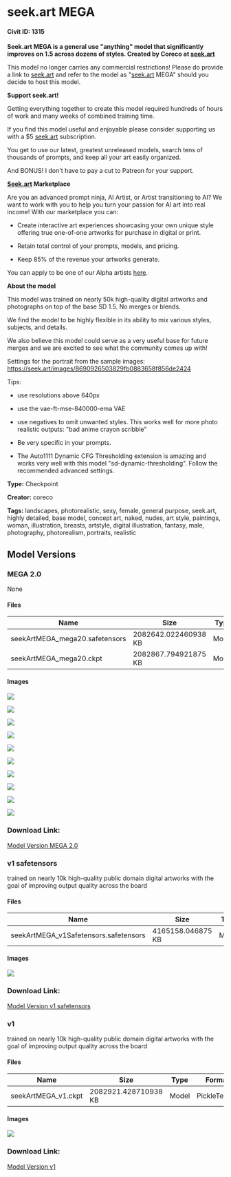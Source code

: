 # seek.art MEGA

#### Civit ID: 1315

<p><strong>Seek.art MEGA is a general use "anything" model that significantly improves on 1.5 across dozens of styles. Created by Coreco at </strong><a target="_blank" rel="ugc" href="http://seek.art"><strong>seek.art</strong></a></p><p>This model no longer carries any commercial restrictions! Please do provide a link to <a target="_blank" rel="ugc" href="http://seek.art">seek.art</a> and refer to the model as "<a target="_blank" rel="ugc" href="http://seek.art">seek.art</a> MEGA" should you decide to host this model.</p><p></p><p><strong>Support seek.art!</strong></p><p>Getting everything together to create this model required hundreds of hours of work and many weeks of combined training time.</p><p>If you find this model useful and enjoyable please consider supporting us with a $5 <a target="_blank" rel="ugc" href="http://seek.art">seek.art</a> subscription.</p><p>You get to use our latest, greatest unreleased models, search tens of thousands of prompts, and keep all your art easily organized.</p><p>And BONUS! I don't have to pay a cut to Patreon for your support.</p><p></p><p><a target="_blank" rel="ugc" href="http://Seek.art"><strong>Seek.art</strong></a><strong> Marketplace</strong></p><p>Are you an advanced prompt ninja, AI Artist, or Artist transitioning to AI? We want to work with you to help you turn your passion for AI art into real income! With our marketplace you can:</p><ul><li><p>Create interactive art experiences showcasing your own unique style offering true one-of-one artworks for purchase in digital or print.</p></li><li><p>Retain total control of your prompts, models, and pricing.</p></li><li><p>Keep 85% of the revenue your artworks generate.</p></li></ul><p></p><p>You can apply to be one of our Alpha artists <a target="_blank" rel="ugc" href="https://seek.art/artists">here</a>.</p><p></p><p><strong>About the model</strong></p><p>This model was trained on nearly 50k high-quality digital artworks and photographs on top of the base SD 1.5. No merges or blends.</p><p>We find the model to be highly flexible in its ability to mix various styles, subjects, and details.</p><p>We also believe this model could serve as a very useful base for future merges and we are excited to see what the community comes up with!</p><p></p><p>Settings for the portrait from the sample images: <a target="_blank" rel="ugc" href="https://seek.art/images/8690926503829fb0883658f856de2424">https://seek.art/images/8690926503829fb0883658f856de2424</a></p><p></p><p>Tips:</p><ul><li><p>use resolutions above 640px</p></li><li><p>use the vae-ft-mse-840000-ema VAE</p></li><li><p>use negatives to omit unwanted styles. This works well for more photo realistic outputs: "bad anime crayon scribble"</p></li><li><p>Be very specific in your prompts.</p></li><li><p>The Auto1111 Dynamic CFG Thresholding extension is amazing and works very well with this model "sd-dynamic-thresholding". Follow the recommended advanced settings.</p></li></ul>

**Type:** Checkpoint

**Creator:** coreco

**Tags:** landscapes, photorealistic, sexy, female, general purpose, seek.art, highly detailed, base model, concept art, naked, nudes, art style, paintings, woman, illustration, breasts, artstyle, digital illustration, fantasy, male, photography, photorealism, portraits, realistic

## Model Versions

### MEGA 2.0

None

#### Files

| Name | Size | Type | Format | Download Url | AutoV1 | AutoV2 | SHA256 | CRC32 | BLAKE3 |
| --- | --- | --- | --- | --- | --- | --- | --- | --- | --- |
| seekArtMEGA_mega20.safetensors | 2082642.022460938 KB | Model | SafeTensor | https://civitai.com/api/download/models/22808 | 9BDC6717 | 99FD5C4B6F | 99FD5C4B6F6C8E1A1873F378D04FC219C4F441ABD0CC8C59A35D960CEA0AC54F | 5FF01DF2 | EAB8D065D9339B69088F3AAF598FC001D0A4337F8037A137F2E6114F1AA999CC |
| seekArtMEGA_mega20.ckpt | 2082867.794921875 KB | Model | PickleTensor | https://civitai.com/api/download/models/22808?type=Model&format=PickleTensor&size=full&fp=fp16 | B1B6CC01 | 5600DB52C9 | 5600DB52C98225FCD410E43C2995C7EC2AAA34DD4DC94CAD59ECDDF240DBAF23 | 69FA2B1A | 3083FB054CF98D0D9B7ED9677488C638554D27B3084622343942A3BB74606C29 |

#### Images

<p><img src="https://image.civitai.com/xG1nkqKTMzGDvpLrqFT7WA/1db434fa-c28f-4934-65b1-282b88b63e00/width=450/279710.jpeg" /></p>

<p><img src="https://image.civitai.com/xG1nkqKTMzGDvpLrqFT7WA/5885af0c-ef84-4385-658d-1a414cb4e100/width=450/246597.jpeg" /></p>

<p><img src="https://image.civitai.com/xG1nkqKTMzGDvpLrqFT7WA/79b78dca-9557-4083-8ad9-7b7ba9736b00/width=450/246559.jpeg" /></p>

<p><img src="https://image.civitai.com/xG1nkqKTMzGDvpLrqFT7WA/f5bea72b-7e9e-491e-6947-c2ac175c9600/width=450/246700.jpeg" /></p>

<p><img src="https://image.civitai.com/xG1nkqKTMzGDvpLrqFT7WA/3d6bdcbf-9721-4a8f-a7d8-5985e0e17100/width=450/246558.jpeg" /></p>

<p><img src="https://image.civitai.com/xG1nkqKTMzGDvpLrqFT7WA/c20fc73b-fc8c-4b93-9f5c-243ffd315600/width=450/247213.jpeg" /></p>

<p><img src="https://image.civitai.com/xG1nkqKTMzGDvpLrqFT7WA/d11b02e5-93db-4ca7-6dc4-446321ecab00/width=450/247239.jpeg" /></p>

<p><img src="https://image.civitai.com/xG1nkqKTMzGDvpLrqFT7WA/28759468-845d-4f4d-b199-41e707f0d500/width=450/246596.jpeg" /></p>

<p><img src="https://image.civitai.com/xG1nkqKTMzGDvpLrqFT7WA/1b364689-4e85-45c0-1e1d-b7465b5a4000/width=450/246560.jpeg" /></p>

<p><img src="https://image.civitai.com/xG1nkqKTMzGDvpLrqFT7WA/8515f18e-8c66-4aeb-1580-0be8405b2100/width=450/247289.jpeg" /></p>

### Download Link:

[Model Version MEGA 2.0](https://civitai.com/api/download/models/22808)

### v1 safetensors

<p>trained on nearly 10k high-quality public domain digital artworks with the goal of improving output quality across the board</p>

#### Files

| Name | Size | Type | Format | Download Url | AutoV1 | AutoV2 | SHA256 | CRC32 | BLAKE3 |
| --- | --- | --- | --- | --- | --- | --- | --- | --- | --- |
| seekArtMEGA_v1Safetensors.safetensors | 4165158.046875 KB | Model | SafeTensor | https://civitai.com/api/download/models/1456 | 1FB5EE80 | FBBB01A21E | FBBB01A21EB209FA4442064B4B5B149A0B7C2B1B1E6930275B29F62F5C043BFD | 52B42BFD | 6A12D8E5174ED2673C249F5AFACA49E729760671EEC93917AFEE1BAC59D661F9 |

#### Images

<p><img src="https://image.civitai.com/xG1nkqKTMzGDvpLrqFT7WA/9e511b96-8d8f-4438-85e0-c1c81a8f2000/width=450/12662.jpeg" /></p>

### Download Link:

[Model Version v1 safetensors](https://civitai.com/api/download/models/1456)

### v1

<p>trained on nearly 10k high-quality public domain digital artworks with the goal of improving output quality across the board</p>

#### Files

| Name | Size | Type | Format | Download Url | AutoV1 | AutoV2 | SHA256 | CRC32 | BLAKE3 |
| --- | --- | --- | --- | --- | --- | --- | --- | --- | --- |
| seekArtMEGA_v1.ckpt | 2082921.428710938 KB | Model | PickleTensor | https://civitai.com/api/download/models/1399 | 32E92264 | 3E777936F8 | 3E777936F8C4500F46D0AD3674178D0E0879B8350F116A96C977AF9813D72987 | DA88B2EC | 1A3BECAB7373CE3ECE333949E7D62AB3CE33D56AA606A17B45833A682767E277 |

#### Images

<p><img src="https://image.civitai.com/xG1nkqKTMzGDvpLrqFT7WA/8278c08b-a9ce-41b5-3894-cf870bda5200/width=450/12442.jpeg" /></p>

### Download Link:

[Model Version v1](https://civitai.com/api/download/models/1399)

